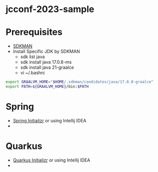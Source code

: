 # jcconf-2023-sample

# Prerequisites
* [SDKMAN](https://sdkman.io/)
* Install Specific JDK by SDKMAN
  * sdk list java
  * sdk install java 17.0.8-ms
  * sdk install java 21-graalce
  * vi ~/.bashrc
```bash
export GRAALVM_HOME="$HOME/.sdkman/candidates/java/17.0.8-graalce"
export PATH=${GRAALVM_HOME}/bin:$PATH
``` 

# Spring
* [Spring Initializr](https://start.spring.io/) or using Intellij IDEA
* 

# Quarkus
* [Quarkus Initializr](https://code.quarkus.io/) or using Intellij IDEA
* 